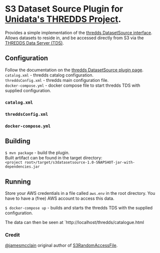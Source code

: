 # S3 Dataset Source Plugin for [Unidata's THREDDS Project][1].

Provides a simple implementation of the [thredds DatasetSource interface][2].  
Allows datasets to reside in, and be accessed directly from S3 via the [THREDDS Data Server (TDS)][3].

## Configuration
Follow the documentation on the [thredds DatasetSource plugin page][2].  
`catalog.xml` - thredds catalog configuration.  
`threddsConfig.xml` - thredds  main configuration file.  
`docker-compose.yml` - docker compose file to start thredds TDS with supplied configuration.  

### `catalog.xml`

### `threddsConfig.xml`

### `docker-compose.yml`

## Building
`$ mvn package` - build the plugin.  
Built artifact can be found in the target directory:  
`<project root>/target/s3datasetsource-1.0-SNAPSHOT-jar-with-dependencies.jar`

## Running
Store your AWS credentials in a file called `aws.env` in the root directory. You have to have a (free) AWS account to access this data.

`$ docker-compose up` - builds and starts the thredds TDS with the supplied configuration.

The data can then be seen at `http://localhost/thredds/catalogue.html

### Credit  
[@jamesmcclain](https://github.com/jamesmcclain) original author of [S3RandomAccessFile][4].

[1]: https://github.com/Unidata/thredds
[2]: http://www.unidata.ucar.edu/software/thredds/current/tds/reference/DatasetSource.html
[3]: http://www.unidata.ucar.edu/software/thredds/current/tds/
[4]: https://github.com/Unidata/thredds/pull/832/files#diff-fd2b60e4477724acec18731154b8db0a


